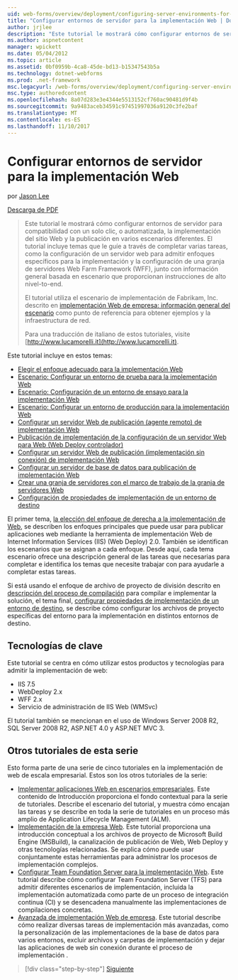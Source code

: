 ```yaml
---
uid: web-forms/overview/deployment/configuring-server-environments-for-web-deployment/configuring-server-environments-for-web-deployment
title: "Configurar entornos de servidor para la implementación Web | Documentos de Microsoft"
author: jrjlee
description: "Este tutorial le mostrará cómo configurar entornos de servidor compatible con un solo clic, o automatizada, implementación de sitio Web y publicación en diversos escenario diferentes..."
ms.author: aspnetcontent
manager: wpickett
ms.date: 05/04/2012
ms.topic: article
ms.assetid: 0bf0959b-4ca8-45de-bd13-b15347543b5a
ms.technology: dotnet-webforms
ms.prod: .net-framework
msc.legacyurl: /web-forms/overview/deployment/configuring-server-environments-for-web-deployment/configuring-server-environments-for-web-deployment
msc.type: authoredcontent
ms.openlocfilehash: 8a07d283e3e4344e5513152cf760ac90481d9f4b
ms.sourcegitcommit: 9a9483aceb34591c97451997036a9120c3fe2baf
ms.translationtype: MT
ms.contentlocale: es-ES
ms.lasthandoff: 11/10/2017
---
```

<a name="configuring-server-environments-for-web-deployment"></a>Configurar entornos de servidor para la implementación Web
====================
por [Jason Lee](https://github.com/jrjlee)

[Descarga de PDF](https://msdnshared.blob.core.windows.net/media/MSDNBlogsFS/prod.evol.blogs.msdn.com/CommunityServer.Blogs.Components.WeblogFiles/00/00/00/63/56/8130.DeployingWebAppsInEnterpriseScenarios.pdf)

> Este tutorial le mostrará cómo configurar entornos de servidor para compatibilidad con un solo clic, o automatizada, la implementación del sitio Web y la publicación en varios escenarios diferentes. El tutorial incluye temas que le guíe a través de completar varias tareas, como la configuración de un servidor web para admitir enfoques específicos para la implementación y la configuración de una granja de servidores Web Farm Framework (WFF), junto con información general basada en escenario que proporcionan instrucciones de alto nivel-to-end.
> 
> El tutorial utiliza el escenario de implementación de Fabrikam, Inc. descrito en [implementación Web de empresa: información general del escenario](../deploying-web-applications-in-enterprise-scenarios/enterprise-web-deployment-scenario-overview.md) como punto de referencia para obtener ejemplos y la infraestructura de red.
> 
> Para una traducción de italiano de estos tutoriales, visite [http://www.lucamorelli.it](http://www.lucamorelli.it).


Este tutorial incluye en estos temas:

- [Elegir el enfoque adecuado para la implementación Web](choosing-the-right-approach-to-web-deployment.md)
- [Escenario: Configurar un entorno de prueba para la implementación Web](scenario-configuring-a-test-environment-for-web-deployment.md)
- [Escenario: Configuración de un entorno de ensayo para la implementación Web](scenario-configuring-a-staging-environment-for-web-deployment.md)
- [Escenario: Configurar un entorno de producción para la implementación Web](scenario-configuring-a-production-environment-for-web-deployment.md)
- [Configurar un servidor Web de publicación (agente remoto) de implementación Web](configuring-a-web-server-for-web-deploy-publishing-remote-agent.md)
- [Publicación de implementación de la configuración de un servidor Web para Web (Web Deploy controlador)](configuring-a-web-server-for-web-deploy-publishing-web-deploy-handler.md)
- [Configurar un servidor Web de publicación (implementación sin conexión) de implementación Web](configuring-a-web-server-for-web-deploy-publishing-offline-deployment.md)
- [Configurar un servidor de base de datos para publicación de implementación Web](configuring-a-database-server-for-web-deploy-publishing.md)
- [Crear una granja de servidores con el marco de trabajo de la granja de servidores Web](creating-a-server-farm-with-the-web-farm-framework.md)
- [Configuración de propiedades de implementación de un entorno de destino](configuring-deployment-properties-for-a-target-environment.md)

El primer tema, [la elección del enfoque de derecha a la implementación de Web](choosing-the-right-approach-to-web-deployment.md), se describen los enfoques principales que puede usar para publicar aplicaciones web mediante la herramienta de implementación Web de Internet Information Services (IIS) (Web Deploy) 2.0. También se identifican los escenarios que se asignan a cada enfoque. Desde aquí, cada tema escenario ofrece una descripción general de las tareas que necesarias para completar e identifica los temas que necesite trabajar con para ayudarle a completar estas tareas.

Si está usando el enfoque de archivo de proyecto de división descrito en [descripción del proceso de compilación](../web-deployment-in-the-enterprise/understanding-the-build-process.md) para compilar e implementar la solución, el tema final, [configurar propiedades de implementación de un entorno de destino](configuring-deployment-properties-for-a-target-environment.md), se describe cómo configurar los archivos de proyecto específicas del entorno para la implementación en distintos entornos de destino.

## <a name="key-technologies"></a>Tecnologías de clave

Este tutorial se centra en cómo utilizar estos productos y tecnologías para admitir la implementación de web:

- IIS 7.5
- WebDeploy 2.x
- WFF 2.x
- Servicio de administración de IIS Web (WMSvc)

El tutorial también se mencionan en el uso de Windows Server 2008 R2, SQL Server 2008 R2, ASP.NET 4.0 y ASP.NET MVC 3.

## <a name="other-tutorials-in-this-series"></a>Otros tutoriales de esta serie

Esto forma parte de una serie de cinco tutoriales en la implementación de web de escala empresarial. Estos son los otros tutoriales de la serie:

- [Implementar aplicaciones Web en escenarios empresariales](../deploying-web-applications-in-enterprise-scenarios/deploying-web-applications-in-enterprise-scenarios.md). Este contenido de Introducción proporciona el fondo contextual para la serie de tutoriales. Describe el escenario del tutorial, y muestra cómo encajan las tareas y se describe en toda la serie de tutoriales en un proceso más amplio de Application Lifecycle Management (ALM).
- [Implementación de la empresa Web](../web-deployment-in-the-enterprise/web-deployment-in-the-enterprise.md). Este tutorial proporciona una introducción conceptual a los archivos de proyecto de Microsoft Build Engine (MSBuild), la canalización de publicación de Web, Web Deploy y otras tecnologías relacionadas. Se explica cómo puede usar conjuntamente estas herramientas para administrar los procesos de implementación complejos.
- [Configurar Team Foundation Server para la implementación Web](../configuring-team-foundation-server-for-web-deployment/configuring-team-foundation-server-for-web-deployment.md). Este tutorial describe cómo configurar Team Foundation Server (TFS) para admitir diferentes escenarios de implementación, incluida la implementación automatizada como parte de un proceso de integración continua (CI) y se desencadena manualmente las implementaciones de compilaciones concretas.
- [Avanzada de implementación Web de empresa](../advanced-enterprise-web-deployment/advanced-enterprise-web-deployment.md). Este tutorial describe cómo realizar diversas tareas de implementación más avanzadas, como la personalización de las implementaciones de la base de datos para varios entornos, excluir archivos y carpetas de implementación y dejar las aplicaciones de web sin conexión durante el proceso de implementación .

>[!div class="step-by-step"]
[Siguiente](choosing-the-right-approach-to-web-deployment.md)
